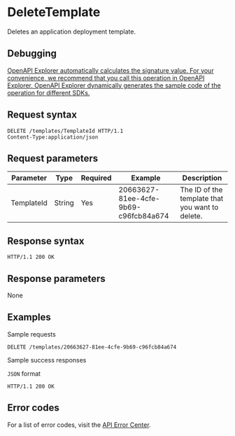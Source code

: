 # DeleteTemplate

Deletes an application deployment template.

## Debugging

[OpenAPI Explorer automatically calculates the signature value. For your convenience, we recommend that you call this operation in OpenAPI Explorer. OpenAPI Explorer dynamically generates the sample code of the operation for different SDKs.](https://api.aliyun.com/#product=CS&api=DeleteTemplate&type=ROA&version=2015-12-15)

## Request syntax

```
DELETE /templates/TemplateId HTTP/1.1
Content-Type:application/json
```

## Request parameters

|Parameter|Type|Required|Example|Description|
|---------|----|--------|-------|-----------|
|TemplateId|String|Yes|20663627-81ee-4cfe-9b69-c96fcb84a674|The ID of the template that you want to delete. |

## Response syntax

```
HTTP/1.1 200 OK
```

## Response parameters

None

## Examples

Sample requests

```
DELETE /templates/20663627-81ee-4cfe-9b69-c96fcb84a674
```

Sample success responses

`JSON` format

```
HTTP/1.1 200 OK
```

## Error codes

For a list of error codes, visit the [API Error Center](https://error-center.alibabacloud.com/status/product/CS).

